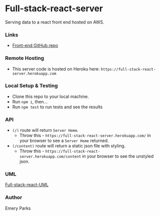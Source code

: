 # Full-stack-react-server
Serving data to a react front end hosted on AWS. 

### Links
* [Front-end GitHub repo](https://github.com/EmeryP/full-stack-react-front-end)

### Remote Hosting
* This server code is hosted on Heroku here: `https://full-stack-react-server.herokuapp.com`

### Local Setup & Testing
* Clone this repo to your local machine.
* Run `npm i`, then...
* Run `npm test` to run tests and see the results

### API
* `(/)` route will return `Server Home`. 
  * Throw this - `https://full-stack-react-server.herokuapp.com/` in your browser to see a `Server Home` returned.
* `(/content)` route will return a static json file with styling. 
  * Throw this - `https://full-stack-react-server.herokuapp.com/content` in your browser to see the unstyled json.


### UML
[Full-stack-react-UML](assets/full-stack-react-uml.jpg)


### Author
Emery Parks
